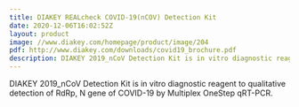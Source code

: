 ```yaml
---
title: DIAKEY REALcheck COVID-19(nCOV) Detection Kit
date: 2020-12-06T16:02:52Z
layout: product
image: //www.diakey.com/homepage/product/image/204
pdf: http://www.diakey.com/downloads/covid19_brochure.pdf
description: DIAKEY 2019_nCoV Detection Kit is in vitro diagnostic reagent to qualitative detection of RdRp, N gene of COVID-19 by Multiplex OneStep qRT-PCR.
---
```


DIAKEY 2019_nCoV Detection Kit is in vitro diagnostic reagent to qualitative detection of RdRp, N gene of COVID-19 by Multiplex OneStep qRT-PCR.
